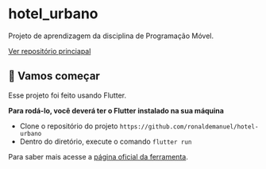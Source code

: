# hotel_urbano

Projeto de aprendizagem da disciplina de Programação Móvel.

[Ver repositório princiapal](https://github.com/tarsis/aula_914)

## 🚀 Vamos começar

Esse projeto foi feito usando Flutter.

**Para rodá-lo, você deverá ter o Flutter instalado na sua máquina**

- Clone o repositório do projeto `https://github.com/ronaldemanuel/hotel-urbano`
- Dentro do diretório, execute o comando `flutter run`

Para saber mais acesse a [página oficial da ferramenta](https://flutter.dev/).

